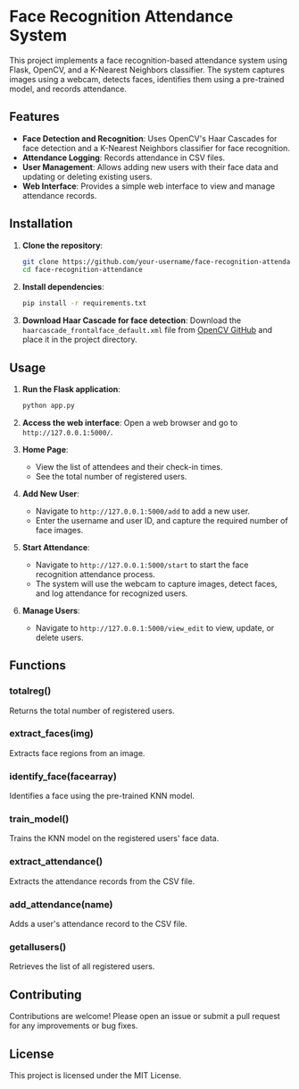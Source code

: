 # Face Recognition Attendance System

This project implements a face recognition-based attendance system using Flask, OpenCV, and a K-Nearest Neighbors classifier. The system captures images using a webcam, detects faces, identifies them using a pre-trained model, and records attendance.

## Features

- **Face Detection and Recognition**: Uses OpenCV's Haar Cascades for face detection and a K-Nearest Neighbors classifier for face recognition.
- **Attendance Logging**: Records attendance in CSV files.
- **User Management**: Allows adding new users with their face data and updating or deleting existing users.
- **Web Interface**: Provides a simple web interface to view and manage attendance records.

## Installation

1. **Clone the repository**:
    ```sh
    git clone https://github.com/your-username/face-recognition-attendance.git
    cd face-recognition-attendance
    ```

2. **Install dependencies**:
    ```sh
    pip install -r requirements.txt
    ```

3. **Download Haar Cascade for face detection**:
    Download the `haarcascade_frontalface_default.xml` file from [OpenCV GitHub](https://github.com/opencv/opencv/tree/master/data/haarcascades) and place it in the project directory.


## Usage

1. **Run the Flask application**:
    ```sh
    python app.py
    ```

2. **Access the web interface**:
    Open a web browser and go to `http://127.0.0.1:5000/`.

3. **Home Page**:
    - View the list of attendees and their check-in times.
    - See the total number of registered users.

4. **Add New User**:
    - Navigate to `http://127.0.0.1:5000/add` to add a new user.
    - Enter the username and user ID, and capture the required number of face images.

5. **Start Attendance**:
    - Navigate to `http://127.0.0.1:5000/start` to start the face recognition attendance process.
    - The system will use the webcam to capture images, detect faces, and log attendance for recognized users.

6. **Manage Users**:
    - Navigate to `http://127.0.0.1:5000/view_edit` to view, update, or delete users.

## Functions

### totalreg()
Returns the total number of registered users.

### extract_faces(img)
Extracts face regions from an image.

### identify_face(facearray)
Identifies a face using the pre-trained KNN model.

### train_model()
Trains the KNN model on the registered users' face data.

### extract_attendance()
Extracts the attendance records from the CSV file.

### add_attendance(name)
Adds a user's attendance record to the CSV file.

### getallusers()
Retrieves the list of all registered users.

## Contributing

Contributions are welcome! Please open an issue or submit a pull request for any improvements or bug fixes.

## License

This project is licensed under the MIT License.
